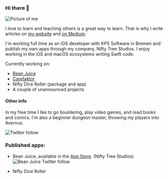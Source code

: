 ### Hi there 👋
![Picture of me](https://res.cloudinary.com/iiroalhonen/image/upload/c_scale,w_500/v1600061757/IMG_23_sml_up4wug.jpg)

I love to learn and teaching others is a great way to learn. That is why I write articles on [my website](https://www.iiroalhonen.com/blog) and [on Medium](https://medium.com/@iiroalhonen).

I'm working full time as an iOS developer with KPS Software in Bremen and publish my own apps through my company, Nifty Tree Studios. I enjoy working in the iOS and macOS ecosystems writing Swift code.

Currently working on:
- [Bean Juice](https://www.niftytreestudios.com/work/bean-juice)
- [Carefaktor](https://carefaktor.de)
- Nifty Dice Roller (package and app)
- A couple of unannounced projects

#### Other info
In my free time I like to go bouldering, play video games, and read books and comics.
I'm also a beginner dungeon master, throwing my players into Avernus.

![Twitter follow](https://img.shields.io/twitter/follow/iiroalhonen?style=social)

### Published apps:
<!-- ![Bean juice icon](https://is5-ssl.mzstatic.com/image/thumb/Purple124/v4/7e/8f/65/7e8f652e-7f49-cd26-bf0a-b92bf5807789/AppIcon-1x_U007emarketing-0-2-85-220.png/246x0w.png "Bean Juice") -->
- Bean Juice, available in the [App Store](https://apps.apple.com/us/app/bean-juice/id1502380351). (Nifty Tree Studios) ![Bean Juice Twitter follow](https://img.shields.io/twitter/follow/BeanJuiceApp?style=social)

- Nifty Dice Roller
